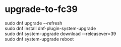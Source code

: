 # upgrade-to-fc39 <br>
sudo dnf upgrade --refresh <br>
sudo dnf install dnf-plugin-system-upgrade <br>
sudo dnf system-upgrade download --releasever=39 <br>
sudo dnf system-upgrade reboot <br>
